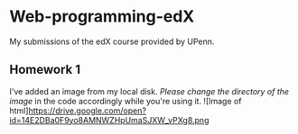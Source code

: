 # Web-programming-edX
My submissions of the edX course provided by UPenn.

## Homework 1
I've added an image from my local disk. *Please change the directory of the image* in the code accordingly while you're using it.
![Image of html]https://drive.google.com/open?id=14E2DBa0F9yo8AMNWZHpUmaSJXW_vPXg8.png
